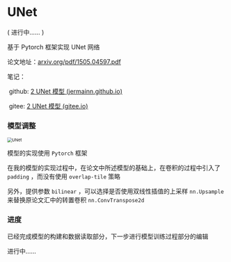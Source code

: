 # UNet

( 进行中…… )

基于 Pytorch 框架实现 UNet 网络

论文地址：[arxiv.org/pdf/1505.04597.pdf](https://arxiv.org/pdf/1505.04597.pdf) 

笔记：

​	github: [2 UNet 模型 (jermainn.github.io)](https://jermainn.github.io/docsNote/#/Semantic_Segmentation/2_UNet_model)

​	gitee: [2 UNet 模型 (gitee.io)](https://jermainn.gitee.io/docsnote/#/Semantic_Segmentation/2_UNet_model)

### 模型调整

<img src="https://cdn.jsdelivr.net/gh/jermainn/imgpic@master/note_img/UNet.webp" alt="UNet" style="zoom:67%;" />

模型的实现使用 `Pytorch` 框架

在我的模型的实现过程中，在论文中所述模型的基础上，在卷积的过程中引入了 `padding` ，而没有使用 `overlap-tile` 策略

另外，提供参数 `bilinear` ，可以选择是否使用双线性插值的上采样 `nn.Upsample` 来替换原论文汇中的转置卷积 `nn.ConvTranspose2d` 

### 进度

已经完成模型的构建和数据读取部分，下一步进行模型训练过程部分的编辑

进行中……
